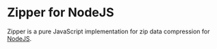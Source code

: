 # Zipper for NodeJS

Zipper is a pure JavaScript implementation for zip data compression for [NodeJS](http://nodejs.org/). 